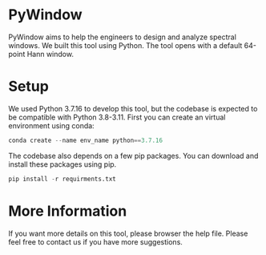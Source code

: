 # PyWindow

PyWindow aims to help the engineers to design and analyze spectral windows. We built this tool using Python. The tool opens with a default 64-point Hann window.

# Setup

We used Python 3.7.16 to develop this tool, but the codebase is expected to be compatible with Python 3.8-3.11. First you can create an virtual environment using conda:
```python
conda create --name env_name python==3.7.16
```

The codebase also depends on a few pip packages. You can download and install these packages using pip.
```python
pip install -r requirments.txt
```

# More Information

If you want more details on this tool, please browser the help file. Please feel free to contact us if you have more suggestions. 

